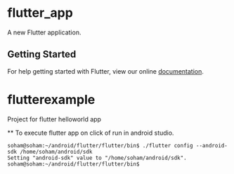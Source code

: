 # flutter_app

A new Flutter application.

## Getting Started

For help getting started with Flutter, view our online
[documentation](https://flutter.io/).
# flutterexample
Project for flutter helloworld app

** To execute flutter app on click of run in android studio.

```
soham@soham:~/android/flutter/flutter/bin$ ./flutter config --android-sdk /home/soham/android/sdk
Setting "android-sdk" value to "/home/soham/android/sdk".
soham@soham:~/android/flutter/flutter/bin$ 
```